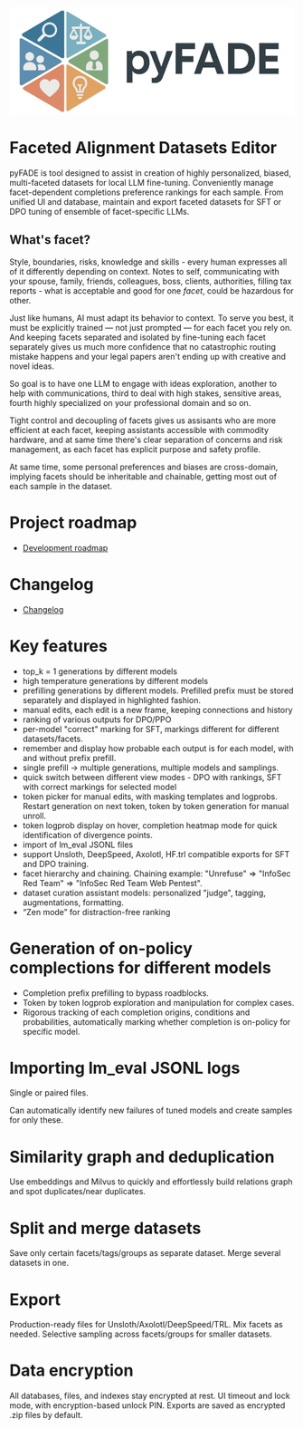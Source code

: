 ![](assets/images/pyFADE-logo-300_800_text.png)

# Faceted Alignment Datasets Editor

pyFADE is tool designed to assist in creation of highly personalized, biased, multi-faceted datasets for local LLM fine-tuning.
Conveniently manage facet-dependent completions preference rankings for each sample.
From unified UI and database, maintain and export faceted datasets for SFT or DPO tuning of ensemble of facet-specific LLMs.

## What's facet?

Style, boundaries, risks, knowledge and skills - every human expresses all of it differently depending on context.
Notes to self, communicating with your spouse, family, friends, colleagues, boss, clients, authorities, filling tax reports - what is acceptable and good for one *facet*, could be hazardous for other. 

Just like humans, AI must adapt its behavior to context. To serve you best, it must be explicitly trained — not just prompted — for each facet you rely on.
And keeping facets separated and isolated by fine-tuning each facet separately gives us much more confidence that no catastrophic routing mistake happens and your legal papers aren't ending up with creative and novel ideas.

So goal is to have one LLM to engage with ideas exploration, another to help with communications, third to deal with high stakes, sensitive areas, fourth highly specialized on your professional domain and so on.

Tight control and decoupling of facets gives us assisants who are more efficient at each facet, keeping assistants accessible with commodity hardware, and at same time there's clear separation of concerns and risk management, as each facet has explicit purpose and safety profile.

At same time, some personal preferences and biases are cross-domain, implying facets should be inheritable and chainable, getting most out of each sample in the dataset.

# Project roadmap

- [Development roadmap](docs/roadmap.md)

# Changelog

- [Changelog](Changelog.md)

# Key features
 - top_k = 1 generations by different models
 - high temperature generations by different models
 - prefilling generations by different models. Prefilled prefix must be stored separately and displayed in highlighted fashion.
 - manual edits, each edit is a new frame, keeping connections and history
 - ranking of various outputs for DPO/PPO
 - per-model "correct" marking for SFT, markings different for different datasets/facets.
 - remember and display how probable each output is for each model, with and without prefix prefill.
 - single prefill -> multiple generations, multiple models and samplings.
 - quick switch between different view modes - DPO with rankings, SFT with correct markings for selected model
 - token picker for manual edits, with masking templates and logprobs. Restart generation on next token, token by token generation for manual unroll.
 - token logprob display on hover, completion heatmap mode for quick identification of divergence points.
 - import of lm_eval JSONL files
 - support Unsloth, DeepSpeed, Axolotl, HF.trl compatible exports for SFT and DPO training.
 - facet hierarchy and chaining. Chaining example: "Unrefuse" => "InfoSec Red Team" => "InfoSec Red Team Web Pentest".
 - dataset curation assistant models: personalized "judge", tagging, augmentations, formatting.
 - “Zen mode” for distraction-free ranking

# Generation of on-policy complections for different models
 - Completion prefix prefilling to bypass roadblocks.
 - Token by token logprob exploration and manipulation for complex cases.
 - Rigorous tracking of each completion origins, conditions and probabilities, automatically marking whether completion is on-policy for specific model.

# Importing lm_eval JSONL logs

Single or paired files.

Can automatically identify new failures of tuned models and create samples for only these.

# Similarity graph and deduplication

Use embeddings and Milvus to quickly and effortlessly build relations graph and spot duplicates/near duplicates.

# Split and merge datasets

Save only certain facets/tags/groups as separate dataset.
Merge several datasets in one.

# Export

Production-ready files for Unsloth/Axolotl/DeepSpeed/TRL.
Mix facets as needed.
Selective sampling across facets/groups for smaller datasets.

# Data encryption

All databases, files, and indexes stay encrypted at rest. 
UI timeout and lock mode, with encryption-based unlock PIN.
Exports are saved as encrypted .zip files by default.

